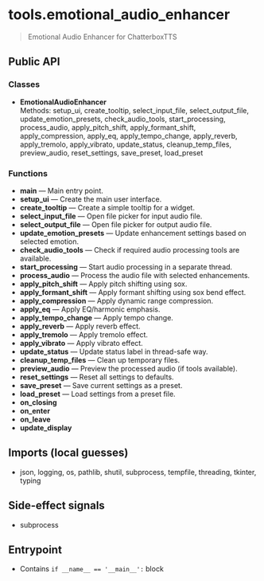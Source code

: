 # tools.emotional_audio_enhancer

> Emotional Audio Enhancer for ChatterboxTTS

## Public API

### Classes
- **EmotionalAudioEnhancer**  
  Methods: setup_ui, create_tooltip, select_input_file, select_output_file, update_emotion_presets, check_audio_tools, start_processing, process_audio, apply_pitch_shift, apply_formant_shift, apply_compression, apply_eq, apply_tempo_change, apply_reverb, apply_tremolo, apply_vibrato, update_status, cleanup_temp_files, preview_audio, reset_settings, save_preset, load_preset

### Functions
- **main** — Main entry point.
- **setup_ui** — Create the main user interface.
- **create_tooltip** — Create a simple tooltip for a widget.
- **select_input_file** — Open file picker for input audio file.
- **select_output_file** — Open file picker for output audio file.
- **update_emotion_presets** — Update enhancement settings based on selected emotion.
- **check_audio_tools** — Check if required audio processing tools are available.
- **start_processing** — Start audio processing in a separate thread.
- **process_audio** — Process the audio file with selected enhancements.
- **apply_pitch_shift** — Apply pitch shifting using sox.
- **apply_formant_shift** — Apply formant shifting using sox bend effect.
- **apply_compression** — Apply dynamic range compression.
- **apply_eq** — Apply EQ/harmonic emphasis.
- **apply_tempo_change** — Apply tempo change.
- **apply_reverb** — Apply reverb effect.
- **apply_tremolo** — Apply tremolo effect.
- **apply_vibrato** — Apply vibrato effect.
- **update_status** — Update status label in thread-safe way.
- **cleanup_temp_files** — Clean up temporary files.
- **preview_audio** — Preview the processed audio (if tools available).
- **reset_settings** — Reset all settings to defaults.
- **save_preset** — Save current settings as a preset.
- **load_preset** — Load settings from a preset file.
- **on_closing**
- **on_enter**
- **on_leave**
- **update_display**

## Imports (local guesses)
- json, logging, os, pathlib, shutil, subprocess, tempfile, threading, tkinter, typing

## Side-effect signals
- subprocess

## Entrypoint
- Contains `if __name__ == '__main__':` block